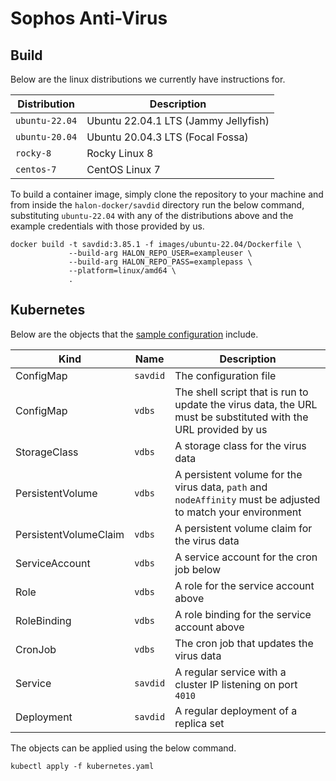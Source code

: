 # Sophos Anti-Virus

## Build

Below are the linux distributions we currently have instructions for.

| Distribution   | Description                          |
| -------------- | -----------------------------------  |
| `ubuntu-22.04` | Ubuntu 22.04.1 LTS (Jammy Jellyfish) |
| `ubuntu-20.04` | Ubuntu 20.04.3 LTS (Focal Fossa)     |
| `rocky-8`      | Rocky Linux 8                        |
| `centos-7`     | CentOS Linux 7                       |

To build a container image, simply clone the repository to your machine and from inside the `halon-docker/savdid` directory run the below command, substituting `ubuntu-22.04` with any of the distributions above and the example credentials with those provided by us.

```
docker build -t savdid:3.85.1 -f images/ubuntu-22.04/Dockerfile \
             --build-arg HALON_REPO_USER=exampleuser \
             --build-arg HALON_REPO_PASS=examplepass \
             --platform=linux/amd64 \
             .
```

## Kubernetes

Below are the objects that the [sample configuration](kubernetes.yaml) include.

Kind                  | Name     | Description                                                                                                     |
--------------------- | -------- | --------------------------------------------------------------------------------------------------------------- |
ConfigMap             | `savdid` | The configuration file                                                                                          |
ConfigMap             | `vdbs`   | The shell script that is run to update the virus data, the URL must be substituted with the URL provided by us  |
StorageClass          | `vdbs`   | A storage class for the virus data                                                                              |
PersistentVolume      | `vdbs`   | A persistent volume for the virus data, `path` and `nodeAffinity` must be adjusted to match your environment    |
PersistentVolumeClaim | `vdbs`   | A persistent volume claim for the virus data                                                                    |
ServiceAccount        | `vdbs`   | A service account for the cron job below                                                                        |
Role                  | `vdbs`   | A role for the service account above                                                                            |
RoleBinding           | `vdbs`   | A role binding for the service account above                                                                    |
CronJob               | `vdbs`   | The cron job that updates the virus data                                                                        |
Service               | `savdid` | A regular service with a cluster IP listening on port `4010`                                                    |
Deployment            | `savdid` | A regular deployment of a replica set                                                                           |

The objects can be applied using the below command.

```
kubectl apply -f kubernetes.yaml
```
